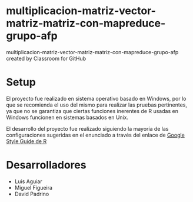# multiplicacion-matriz-vector-matriz-matriz-con-mapreduce-grupo-afp
multiplicacion-matriz-vector-matriz-matriz-con-mapreduce-grupo-afp created by Classroom for GitHub

# Setup
El proyecto fue realizado en sistema operativo basado en Windows, por lo que se recomienda el uso del mismo para realizar las pruebas pertinentes, ya que no se garantiza que ciertas funciones inerentes de R usadas en Windows funcionen en sistemas basados en Unix.

El desarrollo del proyecto fue realizado siguiendo la mayoría de las configuraciones sugeridas en el enunciado a través del enlace de [Google Style Guide de R](https://google.github.io/styleguide/Rguide.xml)


# Desarrolladores

- Luis Aguiar
- Miguel Figueira
- David Padrino
